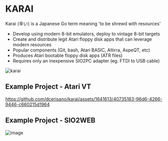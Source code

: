 # KARAI
Karai (辛い) is a Japanese Go term meaning 'to be shrewd with resources'
- Develop using modern 8-bit emulators, deploy to vintage 8-bit targets
- Create and distribute legit Atari floppy disk apps that can leverage modern resources
- Popular components (Git, bash, Atari BASIC, Altirra, AspeQT, etc)
- Produces Atari bootable floppy disk apps (ATR files)
- Requires only an inexpensive SIO2PC adapter (eg. FTDI to USB cable)
  
![karai](https://github.com/dcerisano/KARAI/assets/1641613/b21c123c-2059-4d54-b0e1-69c76d53f63e)

## Example Project - Atari VT
https://github.com/dcerisano/karai/assets/1641613/40735183-96d6-4266-9446-c660215d1964

## Example Project - SIO2WEB
![image](https://github.com/dcerisano/karai/assets/1641613/d127aba7-4d44-4f73-91a5-48d90fd9b6a3)


















  


